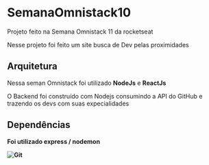 <h1> SemanaOmnistack10 </h1>


<p>Projeto feito na Semana Omnistack 11 da rocketseat</p>
<p>Nesse projeto foi feito um site busca de Dev pelas proximidades</p>

<h2>Arquitetura</h2>

<p>Nessa seman Omnistack foi utilizado <strong>NodeJs</strong> e <strong>ReactJs</strong></p>
<p>O Backend foi construído com Nodejs consumindo a API do GitHub e trazendo os devs com suas expecialidades<strong></p>

<h2>Dependências</h2>

<p>Foi utilizado <strong>express / nodemon</strong>
  
  ![Git](https://user-images.githubusercontent.com/59074122/80516785-61da9b80-895a-11ea-929e-21a5fd7a6373.png)

